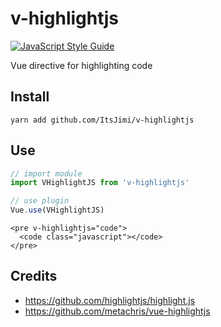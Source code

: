# v-highlightjs
[![JavaScript Style Guide](https://img.shields.io/badge/code_style-standard-brightgreen.svg)](https://standardjs.com)

Vue directive for highlighting code

## Install
`yarn add github.com/ItsJimi/v-highlightjs`

## Use
```javascript
// import module
import VHighlightJS from 'v-highlightjs'

// use plugin
Vue.use(VHighlightJS)
```

```vue
<pre v-highlightjs="code">
  <code class="javascript"></code>
</pre>
```

## Credits
- https://github.com/highlightjs/highlight.js
- https://github.com/metachris/vue-highlightjs
